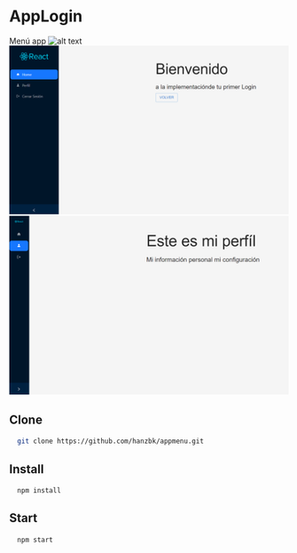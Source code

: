 
# AppLogin
Menú app
![alt text](gif.gif)
![App Screenshot](image-1.png)
![App Screenshot](image.png)
## Clone
```bash
  git clone https://github.com/hanzbk/appmenu.git
```
## Install
```bash
  npm install
```
## Start
```bash
  npm start
```
